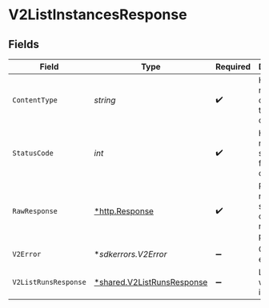 # V2ListInstancesResponse


## Fields

| Field                                                                          | Type                                                                           | Required                                                                       | Description                                                                    |
| ------------------------------------------------------------------------------ | ------------------------------------------------------------------------------ | ------------------------------------------------------------------------------ | ------------------------------------------------------------------------------ |
| `ContentType`                                                                  | *string*                                                                       | :heavy_check_mark:                                                             | HTTP response content type for this operation                                  |
| `StatusCode`                                                                   | *int*                                                                          | :heavy_check_mark:                                                             | HTTP response status code for this operation                                   |
| `RawResponse`                                                                  | [*http.Response](https://pkg.go.dev/net/http#Response)                         | :heavy_check_mark:                                                             | Raw HTTP response; suitable for custom response parsing                        |
| `V2Error`                                                                      | **sdkerrors.V2Error*                                                           | :heavy_minus_sign:                                                             | General error                                                                  |
| `V2ListRunsResponse`                                                           | [*shared.V2ListRunsResponse](../../../pkg/models/shared/v2listrunsresponse.md) | :heavy_minus_sign:                                                             | List of workflow instances                                                     |